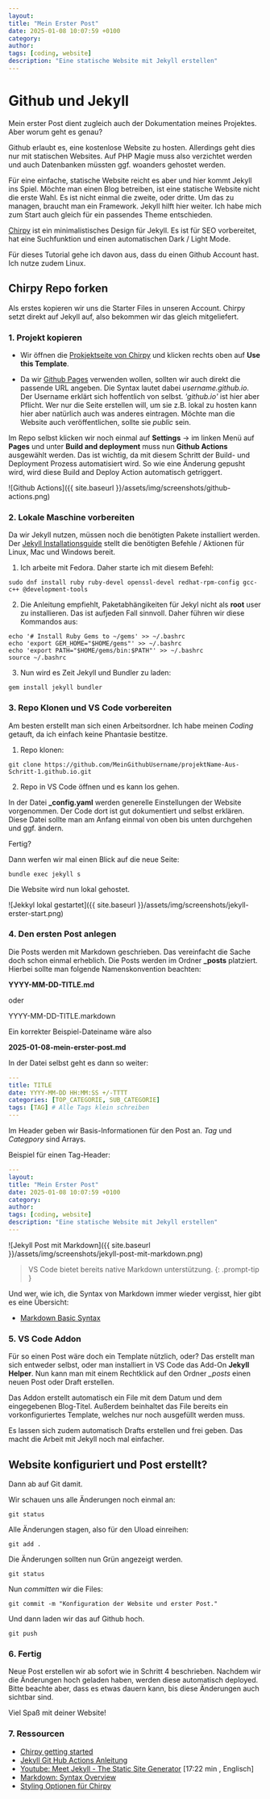 ```yaml
---
layout: 
title: "Mein Erster Post"
date: 2025-01-08 10:07:59 +0100
category: 
author: 
tags: [coding, website]
description: "Eine statische Website mit Jekyll erstellen"
---
```


# Github und Jekyll 

Mein erster Post dient zugleich auch der Dokumentation meines Projektes. Aber worum geht es genau?

Github erlaubt es, eine kostenlose Website zu hosten. Allerdings geht dies nur mit statischen Websites. Auf PHP Magie muss also verzichtet werden und auch Datenbanken müssten ggf. woanders gehostet werden. 

Für eine einfache, statische Website reicht es aber und hier kommt Jekyll ins Spiel. Möchte man einen Blog betreiben, ist eine statische Website nicht die erste Wahl. Es ist nicht einmal die zweite, oder dritte. Um das zu managen, braucht man ein Framework. Jekyll hilft hier weiter. Ich habe mich zum Start auch gleich für ein passendes Theme entschieden. 

[Chirpy](https://chirpy.cotes.page/posts/getting-started/) ist ein minimalistisches Design für Jekyll. Es ist für SEO vorbereitet, hat eine Suchfunktion und einen automatischen Dark / Light Mode. 

Für dieses Tutorial gehe ich davon aus, dass du einen Github Account hast. Ich nutze zudem Linux.

## Chirpy Repo forken

Als erstes kopieren wir uns die Starter Files in unseren Account. Chirpy setzt direkt auf Jekyll auf, also bekommen wir das gleich mitgeliefert. 

### 1. Projekt kopieren

* Wir öffnen die [Prokjektseite von Chirpy](https://github.com/cotes2020/chirpy-starter) und klicken rechts oben auf **Use this Template**. 

* Da wir [Github Pages](https://pages.github.com/) verwenden wollen, sollten wir auch direkt die passende URL angeben. Die Syntax lautet dabei *username.github.io*. Der Username erklärt sich hoffentlich von selbst. *'github.io'* ist hier aber Pflicht. Wer nur die Seite erstellen will, um sie z.B. lokal zu hosten kann hier aber natürlich auch was anderes eintragen. Möchte man die Website auch veröffentlichen, sollte sie *public* sein.

Im Repo selbst klicken wir noch einmal auf **Settings** -> im linken Menü auf **Pages** und unter **Build and deployment** muss nun **Github Actions** ausgewählt werden. Das ist wichtig, da mit diesem Schritt der Build- und Deployment Prozess automatisiert wird. So wie eine Änderung gepusht wird, wird diese Build and Deploy Action automatisch getriggert.

![Github Actions]({{ site.baseurl }}/assets/img/screenshots/github-actions.png)

### 2. Lokale Maschine vorbereiten

Da wir Jekyll nutzen, müssen noch die benötigten Pakete installiert werden. 
Der [Jekyll Installationsguide](https://jekyllrb.com/docs/installation/) stellt die benötigten Befehle / Aktionen für Linux, Mac und Windows bereit.

1. Ich arbeite mit Fedora. Daher starte ich mit diesem Befehl:
```console
sudo dnf install ruby ruby-devel openssl-devel redhat-rpm-config gcc-c++ @development-tools
```
2. Die Anleitung empfiehlt, Paketabhängikeiten für Jekyl nicht als **root** user zu installieren. Das ist aufjeden Fall sinnvoll. Daher führen wir diese Kommandos aus:

```console
echo '# Install Ruby Gems to ~/gems' >> ~/.bashrc
echo 'export GEM_HOME="$HOME/gems"' >> ~/.bashrc
echo 'export PATH="$HOME/gems/bin:$PATH"' >> ~/.bashrc
source ~/.bashrc
```

3. Nun wird es Zeit Jekyll und Bundler zu laden:

```console
gem install jekyll bundler
```

### 3. Repo Klonen und VS Code vorbereiten

Am besten erstellt man sich einen Arbeitsordner. Ich habe meinen *Coding* getauft, da ich einfach keine Phantasie bestitze. 

1. Repo klonen:

```console
git clone https://github.com/MeinGithubUsername/projektName-Aus-Schritt-1.github.io.git
```

2. Repo in VS Code öffnen und es kann los gehen.

In der Datei **_config.yaml** werden generelle Einstellungen der Website vorgenommen. Der Code dort ist gut dokumentiert und selbst erklären. Diese Datei sollte man am Anfang einmal von oben bis unten durchgehen und ggf. ändern. 

Fertig?

Dann werfen wir mal einen Blick auf die neue Seite:

```console
bundle exec jekyll s
```

Die Website wird nun lokal gehostet.

![Jekkyl lokal gestartet]({{ site.baseurl }}/assets/img/screenshots/jekyll-erster-start.png)

### 4. Den ersten Post anlegen

Die Posts werden mit Markdown geschrieben. Das vereinfacht die Sache doch schon einmal erheblich. Die Posts werden im Ordner **_posts** platziert. Hierbei sollte man folgende Namenskonvention beachten:

**YYYY-MM-DD-TITLE.md**

oder

YYYY-MM-DD-TITLE.markdown

Ein korrekter Beispiel-Dateiname wäre also

**2025-01-08-mein-erster-post.md**

In der Datei selbst geht es dann so weiter:

```yaml
---
title: TITLE
date: YYYY-MM-DD HH:MM:SS +/-TTTT
categories: [TOP_CATEGORIE, SUB_CATEGORIE]
tags: [TAG] # Alle Tags klein schreiben
---
```
Im Header geben wir Basis-Informationen für den Post an. *Tag* und *Categpory* sind Arrays.

Beispiel für einen Tag-Header:

```yaml
---
layout: 
title: "Mein Erster Post"
date: 2025-01-08 10:07:59 +0100
category: 
author: 
tags: [coding, website]
description: "Eine statische Website mit Jekyll erstellen"
---
```

![Jekyll Post mit Markdown]({{ site.baseurl }}/assets/img/screenshots/jekyll-post-mit-markdown.png)

> VS Code bietet bereits native Markdown unterstützung.
{: .prompt-tip }

Und wer, wie ich, die Syntax von Markdown immer wieder vergisst, hier gibt es eine Übersicht:

* [Markdown Basic Syntax](https://www.markdownguide.org/basic-syntax/)

### 5. VS Code Addon

Für so einen Post wäre doch ein Template nützlich, oder? Das erstellt man sich entweder selbst, oder man installiert in VS Code das Add-On **Jekyll Helper**. Nun kann man mit einem Rechtklick auf den Ordner *_posts* einen neuen Post oder Draft erstellen. 

Das Addon erstellt automatisch ein File mit dem Datum und dem eingegebenen Blog-Titel. Außerdem beinhaltet das File bereits ein vorkonfiguriertes Template, welches nur noch ausgefüllt werden muss. 

Es lassen sich zudem automatisch Drafts erstellen und frei geben. Das macht die Arbeit mit Jekyll noch mal einfacher.

## Website konfiguriert und Post erstellt?

Dann ab auf Git damit. 

Wir schauen uns alle Änderungen noch einmal an:

```console
git status
```
Alle Änderungen stagen, also für den Uload einreihen:

```console
git add .
```
Die Änderungen sollten nun Grün angezeigt werden.

```console
git status
```
Nun *committen* wir die Files:

```console
git commit -m "Konfiguration der Website und erster Post."
```

Und dann laden wir das auf Github hoch.

```console
git push
```

### 6. Fertig

Neue Post erstellen wir ab sofort wie in Schritt 4 beschrieben. Nachdem wir die Änderungen hoch geladen haben, werden diese automatisch deployed. Bitte beachte aber, dass es etwas dauern kann, bis diese Änderungen auch sichtbar sind.

Viel Spaß mit deiner Website! 

### 7. Ressourcen

* [Chirpy getting started](https://chirpy.cotes.page/posts/getting-started/)
* [Jekyll Git Hub Actions Anleitung](https://jekyllrb.com/docs/continuous-integration/github-actions/)
* [Youtube: Meet Jekyll - The Static Site Generator](https://www.youtube.com/watch?v=F8iOU1ci19Q&t=203s) [17:22 min , Englisch]
* [Markdown: Syntax Overview](https://www.markdownguide.org/basic-syntax/)
* [Styling Optionen für Chirpy](https://chirpy.cotes.page/posts/write-a-new-post/)





